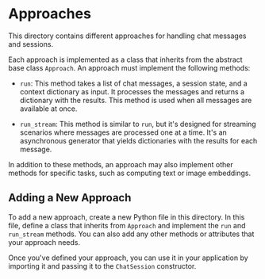# Approaches

This directory contains different approaches for handling chat messages and sessions.

Each approach is implemented as a class that inherits from the abstract base class `Approach`. An approach must implement the following methods:

- `run`: This method takes a list of chat messages, a session state, and a context dictionary as input. It processes the messages and returns a dictionary with the results. This method is used when all messages are available at once.

- `run_stream`: This method is similar to `run`, but it's designed for streaming scenarios where messages are processed one at a time. It's an asynchronous generator that yields dictionaries with the results for each message.

In addition to these methods, an approach may also implement other methods for specific tasks, such as computing text or image embeddings.

## Adding a New Approach

To add a new approach, create a new Python file in this directory. In this file, define a class that inherits from `Approach` and implement the `run` and `run_stream` methods. You can also add any other methods or attributes that your approach needs.

Once you've defined your approach, you can use it in your application by importing it and passing it to the `ChatSession` constructor.